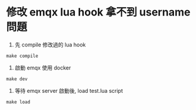 # 修改 emqx lua hook 拿不到 username 問題

1. 先 compile 修改過的 lua hook
```
make compile
```

1. 啟動 emqx 使用 docker
```
make dev
```

1. 等待 emqx server 啟動後, load test.lua script
```
make load
```